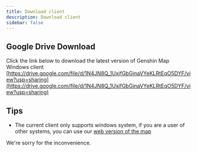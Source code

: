 ```yaml
---
title: Download client
description: Download client
sidebar: false
---
```


## Google Drive Download

Click the link below to download the latest version of Genshin Map Windows client
[https://drive.google.com/file/d/1N4JN8Q_1UxjfGbGjnaVYeKLRtEqO5DYF/view?usp=sharing](https://drive.google.com/file/d/1N4JN8Q_1UxjfGbGjnaVYeKLRtEqO5DYF/view?usp=sharing)

## Tips

- The current client only supports windows system, if you are a user of other systems, you can use our [web version of the map](https://yuanshen.site/index_en.html 'Genshin Map')

We're sorry for the inconvenience.

